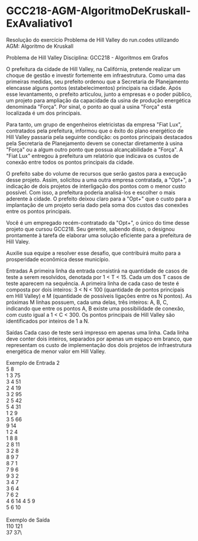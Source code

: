 # GCC218-AGM-AlgoritmoDeKruskall-ExAvaliativo1
 Resolução do exercício Problema de Hill Valley do run.codes utilizando AGM: Algoritmo de Kruskall

Problema de Hill Valley
Disciplina: GCC218 - Algoritmos em Grafos

O prefeitura da cidade de Hill Valley, na Califórnia, pretende realizar um choque de gestão e investir fortemente em infraestrutura. Como uma das primeiras medidas, seu prefeito ordenou que a Secretaria de Planejamento elencasse alguns pontos (estabelecimentos) principais na cidade. Após esse levantamento, o prefeito articulou, junto a empresas e o poder público, um projeto para ampliação da capacidade da usina de produção energética denominada "Força". Por sinal, o ponto ao qual a usina "Força" está localizada é um dos principais.

Para tanto, um grupo de engenheiros eletricistas da empresa "Fiat Lux", contratados pela prefeitura, informou que o êxito do plano energético de Hill Valley passaria pela seguinte condição: os pontos principais destacados pela Secretaria de Planejamento devem se conectar diretamente à usina "Força" ou a algum outro ponto que possua alcançabilidade a "Força". A "Fiat Lux" entregou à prefeitura um relatório que indicava os custos de conexão entre todos os pontos principais da cidade.

O prefeito sabe do volume de recursos que serão gastos para a execução desse projeto. Assim, solicitou a uma outra empresa contratada, a "Opt+", a indicação de dois projetos de interligação dos pontos com o menor custo possível. Com isso, a prefeitura poderia analisá-los e escolher o mais aderente à cidade. O prefeito deixou claro para a "Opt+" que o custo para a implantação de um projeto seria dado pela soma dos custos das conexões entre os pontos principais.

Você é um empregado recém-contratado da "Opt+", o único do time desse projeto que cursou GCC218. Seu gerente, sabendo disso, o designou prontamente à tarefa de elaborar uma solução eficiente para a prefeitura de Hill Valey.

Auxilie sua equipe a resolver esse desafio, que contribuirá muito para a prosperidade econômica desse município.

Entradas
A primeira linha da entrada consistirá na quantidade de casos de teste a serem resolvidos, denotada por 1 < T < 15. Cada um dos T casos de teste aparecem na sequência. A primeira linha de cada caso de teste é composta por dois inteiros: 3 < N < 100 (quantidade de pontos principais em Hill Valley) e M (quantidade de possíveis ligações entre os N pontos). As próximas M linhas possuem, cada uma delas, três inteiros: A, B, C, indicando que entre os pontos A, B existe uma possibilidade de conexão, com custo igual a 1 < C < 300. Os pontos principais de Hill Valley são identificados por inteiros de 1 a N.

Saídas
Cada caso de teste será impresso em apenas uma linha. Cada linha deve conter dois inteiros, separados por apenas um espaço em branco, que representam os custo de implementação dos dois projetos de infraestrutura energética de menor valor em Hill Valley.

Exemplo de Entrada
2\
5 8\
1 3 75\
3 4 51\
2 4 19\
3 2 95\
2 5 42\
5 4 31\
1 2 9\
3 5 66\
9 14\
1 2 4\
1 8 8\
2 8 11\
3 2 8\
8 9 7\
8 7 1\
7 9 6\
9 3 2\
3 4 7\
3 6 4\
7 6 2\
4 6 14
4 5 9\
5 6 10\
\
Exemplo de Saída\
110 121\
37 37\
